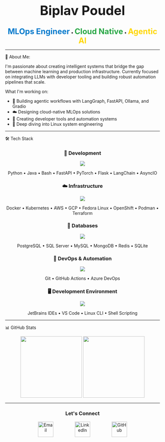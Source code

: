 <div align="center">
  <h1 style="font-size: 3em;">Biplav Poudel</h1>
  <p style="text-align: center;">
    <span style="font-size: 1.8em; font-weight: bold; color: #007ACC;">MLOps Engineer</span> • 
    <span style="font-size: 1.8em; font-weight: bold; color: #28A745;">Cloud Native</span> • 
    <span style="font-size: 1.8em; font-weight: bold; color: #FFD700;">Agentic AI</span>
  </p>
</div>

---

🚀 About Me:

I'm passionate about creating intelligent systems that bridge the gap between machine learning and production infrastructure.
Currently focused on integrating LLMs with developer tooling and building robust automation pipelines that scale.

What I'm working on:

* 🤖 Building agentic workflows with LangGraph, FastAPI, Ollama, and Gradio
* ☁️ Designing cloud-native MLOps solutions
* 🔧 Creating developer tools and automation systems
* 🐧 Deep diving into Linux system engineering

---

🛠️ Tech Stack

<div align="center">
  <h3>🐍 Development</h3>
  <p>
    <img src="https://skillicons.dev/icons?i=python,java,bash,fastapi,pytorch,flask" />
  </p>
  <p style="text-align: center;">Python • Java • Bash • FastAPI • PyTorch • Flask • LangChain • AsyncIO</p>

  <h3>☁️ Infrastructure</h3>
  <p>
    <img src="https://skillicons.dev/icons?i=docker,kubernetes,aws,gcp,linux,redhat,openshift,podman,terraform" />
  </p>
  <p style="text-align: center;">Docker • Kubernetes • AWS • GCP • Fedora Linux • OpenShift • Podman • Terraform</p>

  <h3>💾 Databases</h3>
  <p>
    <img src="https://skillicons.dev/icons?i=postgresql,mysql,mongodb,redis,sqlite,sqlserver" />
  </p>
  <p style="text-align: center;">PostgreSQL • SQL Server • MySQL • MongoDB • Redis • SQLite</p>

  <h3>🔄 DevOps & Automation</h3>
  <p>
    <img src="https://skillicons.dev/icons?i=git,github,githubactions,azuredevops" />
  </p>
  <p style="text-align: center;">Git • GitHub Actions • Azure DevOps</p>

  <h3>🖥️ Development Environment</h3>
  <p>
    <img src="https://skillicons.dev/icons?i=pycharm,idea,vscode,vim" />
  </p>
  <p style="text-align: center;">JetBrains IDEs • VS Code • Linux CLI • Shell Scripting</p>
</div>

---

📊 GitHub Stats

<div align="center">
  <img height="200" src="https://github-readme-stats.vercel.app/api?username=biplavpoudel&show_icons=true&theme=tokyonight&hide_border=true&bg_color=0d1117" />
  <img height="200" src="https://github-readme-stats.vercel.app/api/top-langs/?username=biplavpoudel&layout=compact&langs_count=6&theme=tokyonight&hide_border=true&bg_color=0d1117" />
</div>

---
<div align="center">
  <h3>Let's Connect</h3>
  <p style="display: flex; justify-content: center; gap: 70px;">
    <a href="mailto:biplavpoudel764@gmail.com" target="_blank" rel="noopener noreferrer"><img src="https://skillicons.dev/icons?i=gmail" alt="Email" style="width: 50px; height: 50px; vertical-align: middle;"></a> 
    <a href="https://linkedin.com/in/biplavpoudel" target="_blank" rel="noopener noreferrer"><img src="https://skillicons.dev/icons?i=linkedin" alt="LinkedIn" style="width: 50px; height: 50px; vertical-align: middle;"></a> 
    <a href="https://github.com/biplavpoudel" target="_blank" rel="noopener noreferrer"><img src="https://skillicons.dev/icons?i=github" alt="GitHub" style="width: 50px; height: 50px; vertical-align: middle;"></a>
  </p>
</div>
